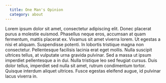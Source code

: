 ```yaml
---
  title: One Man's Opinion
  category: about
---
```


Lorem ipsum dolor sit amet, consectetur adipiscing elit. Donec placerat purus a molestie euismod. Phasellus neque eros, accumsan at quam fermentum, mattis placerat ex. Vivamus sit amet viverra lorem. Ut egestas a nisi et aliquam. Suspendisse potenti. In lobortis tristique magna non consectetur. Pellentesque facilisis lacinia erat eget mollis. Nulla suscipit ultrices tellus, at vulputate urna gravida pulvinar. Sed a massa ut ipsum imperdiet pellentesque a in dui. Nulla tristique leo sed feugiat cursus. Duis dolor tellus, imperdiet sed nulla sit amet, rutrum condimentum tortor. Quisque interdum aliquet ultrices. Fusce egestas eleifend augue, id pulvinar lacus viverra in.
